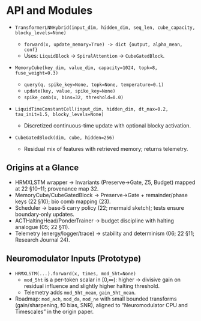 # API and Modules

- `TransformerLNNHybrid(input_dim, hidden_dim, seq_len, cube_capacity, blocky_levels=None)`
  - `forward(x, update_memory=True) -> dict {output, alpha_mean, conf}`
  - Uses: `LiquidBlock` → `SpiralAttention` → `CubeGatedBlock`.

- `MemoryCube(key_dim, value_dim, capacity=1024, topk=8, fuse_weight=0.3)`
  - `query(q, spike_key=None, topk=None, temperature=0.1)`
  - `update(key, value, spike_key=None)`
  - `spike_comb(x, bins=32, threshold=0.0)`

- `LiquidTimeConstantCell(input_dim, hidden_dim, dt_max=0.2, tau_init=1.5, blocky_levels=None)`
  - Discretized continuous-time update with optional blocky activation.

- `CubeGatedBlock(dim, cube, hidden=256)`
  - Residual mix of features with retrieved memory; returns telemetry.

## Origins at a Glance
- HRMXLSTM wrapper → Invariants (Preserve→Gate, Z5, Budget) mapped at 22 §10–11; provenance map 32.
- MemoryCube/CubeGatedBlock → Preserve→Gate + remainder/phase keys (22 §10); bio comb mapping (23).
- Scheduler → base‑5 carry policy (22; mermaid sketch); tests ensure boundary‑only updates.
- ACTHaltingHead/PonderTrainer → budget discipline with halting analogue (05; 22 §11).
- Telemetry (energy/logger/trace) → stability and determinism (06; 22 §11; Research Journal 24).

## Neuromodulator Inputs (Prototype)
- `HRMXLSTM(...).forward(x, times, mod_5ht=None)`
  - `mod_5ht` is a per‑token scalar in [0,∞): higher → divisive gain on residual influence and slightly higher halting threshold.
  - Telemetry adds `mod_5ht_mean`, `gain_5ht_mean`.
- Roadmap: `mod_ach`, `mod_da`, `mod_ne` with small bounded transforms (gain/sharpening, f0 bias, SNR), aligned to “Neuromodulator CPU and Timescales” in the origin paper.
